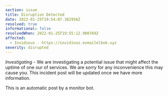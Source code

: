 ```yaml
---
section: issue
title: Disruption Detected
date: 2022-01-25T19:54:07.382956Z
resolved: true
informational: false
resolvedWhen: 2022-01-25T19:55:12.900769Z
affected:
  - Invidious - https://invidious.esmailelbob.xyz
severity: disrupted
---
```

*Investigating* - We are investigating a potential issue that might affect the uptime of one our of services. We are sorry for any inconvenience this may cause you. This incident post will be updated once we have more information.

This is an automatic post by a monitor bot.
        